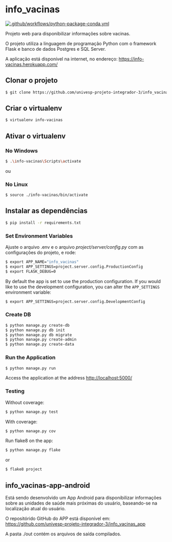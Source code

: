 # info_vacinas

[![.github/workflows/python-package-conda.yml](https://github.com/univesp-projeto-integrador-3/info_vacinas/actions/workflows/python-package-conda.yml/badge.svg?branch=main)](https://github.com/univesp-projeto-integrador-3/info_vacinas/actions/workflows/python-package-conda.yml)

Projeto web para disponibilizar informações sobre vacinas.

O projeto utiliza a linguagem de programação Python com o framework Flask
e banco de dados Postgres e SQL Server.

A aplicação está disponível na internet, no endereço: 
https://info-vacinas.herokuapp.com/

## Clonar o projeto

```sh
$ git clone https://github.com/univesp-projeto-integrador-3/info_vacinas.git
```

## Criar o virtualenv

```sh
$ virtualenv info-vacinas
```


## Ativar o virtualenv

### No Windows
```sh
$ .\info-vacinas\Scripts\activate
```

ou 

### No Linux
```sh
$ source ./info-vacinas/bin/activate
```

## Instalar as dependências

```sh
$ pip install -r requirements.txt
```

### Set Environment Variables

Ajuste o arquivo .env e o arquivo *project/server/config.py* com as 
configurações do projeto, e rode:

```sh
$ export APP_NAME="info_vacinas"
$ export APP_SETTINGS=project.server.config.ProductionConfig
$ export FLASK_DEBUG=0
```

By default the app is set to use the production configuration. If you would 
like to use the development configuration, you can alter the `APP_SETTINGS` 
environment variable:

```sh
$ export APP_SETTINGS=project.server.config.DevelopmentConfig
```

### Create DB

```sh
$ python manage.py create-db
$ python manage.py db init
$ python manage.py db migrate
$ python manage.py create-admin
$ python manage.py create-data
```

### Run the Application

```sh
$ python manage.py run
```

Access the application at the address [http://localhost:5000/](http://localhost:5000/)

### Testing

Without coverage:

```sh
$ python manage.py test
```

With coverage:

```sh
$ python manage.py cov
```

Run flake8 on the app:

```sh
$ python manage.py flake
```

or

```sh
$ flake8 project
```

## info_vacinas-app-android

Está sendo desenvolvido um App Android para disponibilizar informações sobre 
as unidades de saúde mais próximas do usuário, baseando-se na localização atual 
do usuário.

O repositórido GitHub do APP está disponível em:
https://github.com/univesp-projeto-integrador-3/info_vacinas_app

A pasta ./out contém os arquivos de saída compilados.
